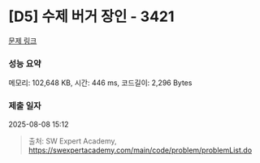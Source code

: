 # [D5] 수제 버거 장인 - 3421 

[문제 링크](https://swexpertacademy.com/main/code/problem/problemDetail.do?contestProbId=AWErcQmKy6kDFAXi) 

### 성능 요약

메모리: 102,648 KB, 시간: 446 ms, 코드길이: 2,296 Bytes

### 제출 일자

2025-08-08 15:12



> 출처: SW Expert Academy, https://swexpertacademy.com/main/code/problem/problemList.do